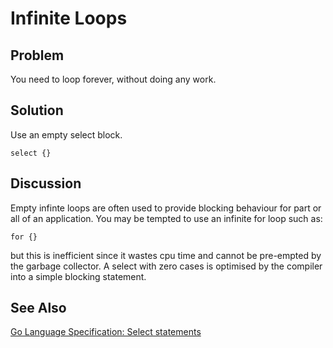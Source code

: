 # Infinite Loops

## Problem
You need to loop forever, without doing any work.

## Solution

Use an empty select block.

    select {}

## Discussion

Empty infinte loops are often used to provide blocking behaviour for part or all of an application. You may be tempted to use an infinite for loop such as:

    for {}

but this is inefficient since it wastes cpu time and cannot be pre-empted by the garbage collector. A select with zero cases is optimised by the compiler into a simple blocking statement.


## See Also

[Go Language Specification: Select statements](http://golang.org/ref/spec#Select_statements)



